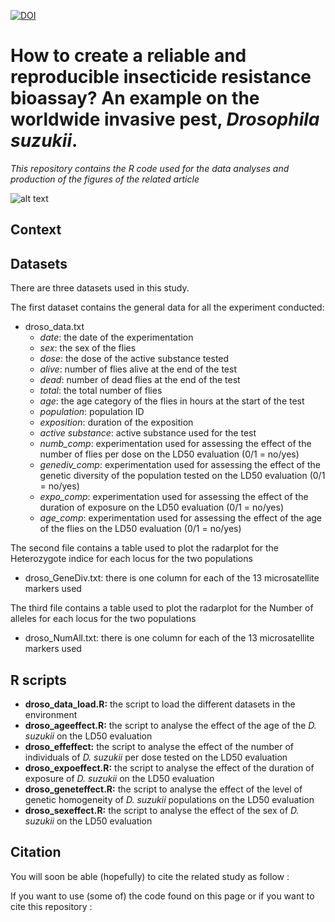 [![DOI](https://zenodo.org/badge/119716271.svg)](https://zenodo.org/badge/latestdoi/119716271)
# How to create a reliable and reproducible insecticide resistance bioassay? An example on the worldwide invasive pest, *Drosophila suzukii*.
*This repository contains the R code used for the data analyses and production of the figures of the related article*


![alt text](https://j2ejmg.db.files.1drv.com/y4mfs0HpAp-0lm3RXzqAl_6ox6ANJQa-eeY3mIva0J6-lCC_iOKhirczqHbvFa1CbVb0zPHC62CYNYdRDSlUcYTQsepfEoC7Rmwm5mL_yKFWTqgLlbRiQ8RWuDxwEzTYUQqne5s6Sj7aI_ky82MSBhwN4rsbfdgoEmAVv7WUUCsUatxVesPePWVoVl-Sv0hMsYnAh5W2h4q5jLprGqbSMofWQ?width=1584&height=588&cropmode=none)


## Context


## Datasets
There are three datasets used in this study. 

The first dataset contains the general data for all the experiment conducted: 
+ droso_data.txt
  + *date*: the date of the experimentation
  + *sex*: the sex of the flies
  + *dose*: the dose of the active substance tested
  + *alive*: number of flies alive at the end of the test
  + *dead*: number of dead flies at the end of the test
  + *total*: the total number of flies
  + *age*: the age category of the flies in hours at the start of the test
  + *population*: population ID
  + *exposition*: duration of the exposition
  + *active substance*: active substance used for the test
  + *numb_comp*: experimentation used for assessing the effect of the number of flies per dose on the LD50 evaluation (0/1 = no/yes)
  + *genediv_comp*: experimentation used for assessing the effect of the genetic diversity of the population tested on the LD50 evaluation (0/1 = no/yes)
  + *expo_comp*: experimentation used for assessing the effect of the duration of exposure on the LD50 evaluation (0/1 = no/yes)
  + *age_comp*: experimentation used for assessing the effect of the age of the flies on the LD50 evaluation (0/1 = no/yes)

The second file contains a table used to plot the radarplot for the Heterozygote indice for each locus for the two populations
+ droso_GeneDiv.txt: there is one column for each of the 13 microsatellite markers used

The third file contains a table used to plot the radarplot for the Number of alleles for each locus for the two populations
+ droso_NumAll.txt: there is one column for each of the 13 microsatellite markers used

## R scripts
+ **droso_data_load.R:** the script to load the different datasets in the environment
+ **droso_ageeffect.R:** the script to analyse the effect of the age of the *D. suzukii* on the LD50 evaluation
+ **droso_effeffect:** the script to analyse the effect of the number of individuals of *D. suzukii* per dose tested on the LD50 evaluation
+ **droso_expoeffect.R:** the script to analyse the effect of the duration of exposure  of *D. suzukii* on the LD50 evaluation
+ **droso_geneteffect.R:** the script to analyse the effect of the level of genetic homogeneity of *D. suzukii* populations on the LD50 evaluation
+ **droso_sexeffect.R:** the script to analyse the effect of the sex of *D. suzukii*  on the LD50 evaluation

## Citation
You will soon be able (hopefully) to cite the related study as follow : 


If you want to use (some of) the code found on this page or if you want to cite this repository : 

